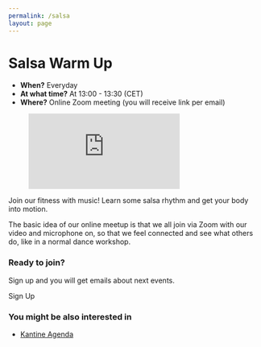```yaml
---
permalink: /salsa
layout: page
---
```


# Salsa Warm Up

- **When?** Everyday
- **At what time?** At 13:00 - 13:30 (CET)
- **Where?** Online Zoom meeting (you will receive link per email)

<figure class="aspect-ratio mt-5">
  <iframe src="https://www.youtube.com/embed/q5E_Il2APrM" frameborder="0" allowfullscreen></iframe>
</figure>

Join our fitness with music! Learn some salsa rhythm and get your body into motion.

The basic idea of our online meetup is that we all join via Zoom with our video and microphone on,
so that we feel connected and see what others do, like in a normal dance workshop.

### Ready to join?

Sign up and you will get emails about next events.

<cta href="https://forms.gle/SdRgQ4JWghQRKH9z7">
Sign Up
</cta>

### You might be also interested in

- [Kantine Agenda](/)
